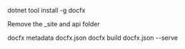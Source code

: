 dotnet tool install -g docfx

Remove the _site and api folder

docfx metadata docfx.json
docfx build docfx.json --serve